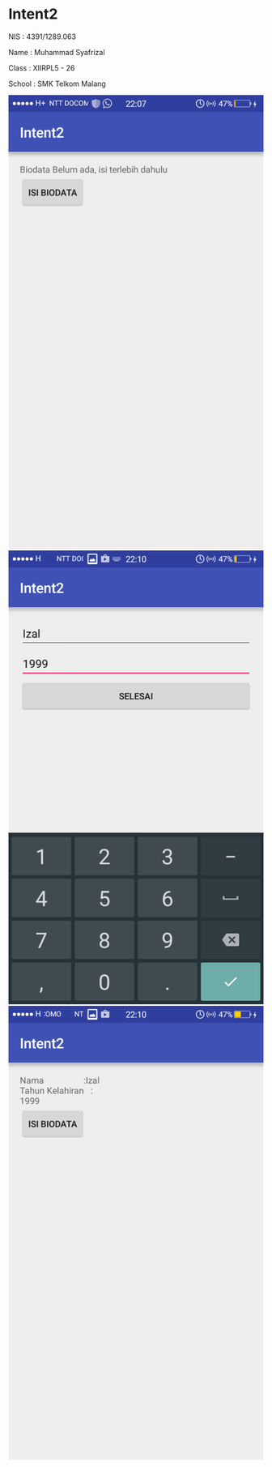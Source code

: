 # Intent2

NIS : 4391/1289.063


Name : Muhammad Syafrizal


Class : XIIRPL5 - 26


School : SMK Telkom Malang


![alt tag](https://github.com/ikaru19/Intent2/blob/master/Screenshot_2016-10-09-22-07-40.png)
![alt tag](https://github.com/ikaru19/Intent2/blob/master/Screenshot_2016-10-09-22-10-20.png)
![alt tag](https://github.com/ikaru19/Intent2/blob/master/Screenshot_2016-10-09-22-10-24.png)
